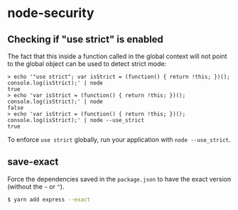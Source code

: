 # node-security

## Checking if "use strict" is enabled

The fact that this inside a function called in the global context will not point to the global object can be used to detect strict mode:

```
> echo '"use strict"; var isStrict = (function() { return !this; })(); console.log(isStrict);' | node
true
> echo 'var isStrict = (function() { return !this; })(); console.log(isStrict);' | node
false
> echo 'var isStrict = (function() { return !this; })(); console.log(isStrict);' | node --use_strict
true
```

To enforce `use strict` globally, run your application with `node --use_strict`.


## save-exact

Force the dependencies saved in the `package.json` to have the exact version (without the `~` or `^`). 

```bash
$ yarn add express --exact
```
